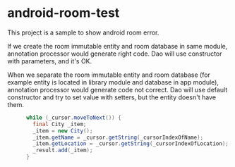 # android-room-test
This project is a sample to show android room error.

If we create the room immutable entity and room database in same module, annotation processor would generate right code.
Dao will use constructor with parameters, and it's OK.

When we separate the room immutable entity and room database (for example entity is located in library module and database in app module),
annotation processor would generate code not correct.
Dao will use default constructor and try to set value with setters, but the entity doesn't have them.

```java
      while (_cursor.moveToNext()) {
        final City _item;
        _item = new City();
        _item.getName = _cursor.getString(_cursorIndexOfName);
        _item.getLocation = _cursor.getString(_cursorIndexOfLocation);
        _result.add(_item);
      }

```